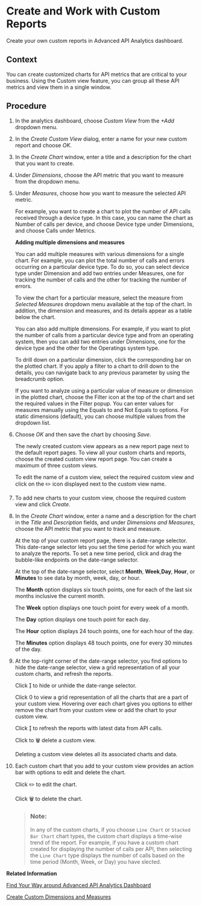<!-- loiodaf54fdbd2b34afba52833e8f896eb40 -->

<link rel="stylesheet" type="text/css" href="../css/sap-icons.css"/>

# Create and Work with Custom Reports

Create your own custom reports in Advanced API Analytics dashboard.



## Context

You can create customized charts for API metrics that are critical to your business. Using the Custom view feature, you can group all these API metrics and view them in a single window.



## Procedure

1.  In the analytics dashboard, choose *Custom View* from the *\+Add* dropdown menu.

2.  In the *Create Custom View* dialog, enter a name for your new custom report and choose *OK*.

3.  In the *Create Chart* window, enter a title and a description for the chart that you want to create.

4.  Under *Dimensions*, choose the API metric that you want to measure from the dropdown menu.

5.  Under *Measures*, choose how you want to measure the selected API metric.

    For example, you want to create a chart to plot the number of API calls received through a device type. In this case, you can name the chart as Number of calls per device, and choose Device type under Dimensions, and choose Calls under Metrics.

    **Adding multiple dimensions and measures**

    You can add multiple measures with various dimensions for a single chart. For example, you can plot the total number of calls and errors occurring on a particular device type. To do so, you can select device type under Dimension and add two entries under Measures, one for tracking the number of calls and the other for tracking the number of errors.

    To view the chart for a particular measure, select the measure from *Selected Measures* dropdown menu available at the top of the chart. In addition, the dimension and measures, and its details appear as a table below the chart.

    You can also add multiple dimensions. For example, if you want to plot the number of calls from a particular device type and from an operating system, then you can add two entries under Dimensions, one for the device type and the other for the Operatings system type.

    To drill down on a particular dimension, click the corresponding bar on the plotted chart. If you apply a filter to a chart to drill down to the details, you can navigate back to any previous parameter by using the breadcrumb option.

    If you want to analyze using a particular value of measure or dimension in the plotted chart, choose the Filter icon at the top of the chart and set the required values in the Filter popup. You can enter values for measures manually using the Equals to and Not Equals to options. For static dimensions \(default\), you can choose multiple values from the dropdown list.

6.  Choose *OK* and then save the chart by choosing *Save*.

    The newly created custom view appears as a new report page next to the default report pages. To view all your custom charts and reports, choose the created custom view report page. You can create a maximum of three custom views.

    To edit the name of a custom view, select the required custom view and click on the :pencil2: icon displayed next to the custom view name.

7.  To add new charts to your custom view, choose the required custom view and click *Create*.

8.  In the *Create Chart* window, enter a name and a description for the chart in the *Title* and *Description* fields, and under *Dimensions and Measures*, choose the API metric that you want to track and measure.

    At the top of your custom report page, there is a date-range selector. This date-range selector lets you set the time period for which you want to analyze the reports. To set a new time period, click and drag the bubble-like endpoints on the date-range selector.

    At the top of the date-range selector, select **Month**, **Week**,**Day**, **Hour**, or **Minutes** to see data by month, week, day, or hour.

    The **Month** option displays six touch points, one for each of the last six months inclusive the current month.

    The **Week** option displays one touch point for every week of a month.

    The **Day** option displays one touch point for each day.

    The **Hour** option displays 24 touch points, one for each hour of the day.

    The **Minutes** option displays 48 touch points, one for every 30 minutes of the day.

9.  At the top-right corner of the date-range selector, you find options to hide the date-range selector, view a grid representation of all your custom charts, and refresh the reports.

    Click <span class="SAP-icons"></span> to hide or unhide the date-range selector.

    Click <span class="SAP-icons"></span> to view a grid representation of all the charts that are a part of your custom view. Hovering over each chart gives you options to either remove the chart from your custom view or add the chart to your custom view.

    Click <span class="SAP-icons"></span> to refresh the reports with latest data from API calls.

    Click to :wastebasket: delete a custom view.

    Deleting a custom view deletes all its associated charts and data.

10. Each custom chart that you add to your custom view provides an action bar with options to edit and delete the chart.

    Click :pencil2: to edit the chart.

    Click :wastebasket: to delete the chart.

    > ### Note:  
    > In any of the custom charts, if you choose `Line Chart` or `Stacked Bar Chart` chart types, the custom chart displays a time-wise trend of the report. For example, if you have a custom chart created for displaying the number of calls per API, then selecting the `Line Chart` type displays the number of calls based on the time period \(Month, Week, or Day\) you have slected.


**Related Information**  


[Find Your Way around Advanced API Analytics Dashboard](find-your-way-around-advanced-api-analytics-dashboard-1f96ba3.md "")

[Create Custom Dimensions and Measures](create-custom-dimensions-and-measures-ba211be.md "Capture and analyze data using custom dimensions and custom measures.")

